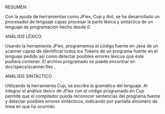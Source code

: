RESUMEN

Con la ayuda de herramientas como JFlex, Cup y Ant, se ha desarrollado un procesador de lenguaje capaz procesar la parte léxica y sintáctica de un lenguaje de programación hecho desde 0.

ANÁLISIS LÉXICO

Usando la herramienta JFlex, programamos el código fuente en Java de un scanner capaz de identificar todos los Tokens de un programa fuente en el lenguaje pedido así como detectar posibles errores léxicos que éste pudiera contener. El archivo programado se puede encontrar en doc/specs/scanner.flex . 

ANÁLISIS SINTÁCTICO

Utilizando la herramienta Cup, se escribe la gramática del lenguaje. Al integrar el análisis léxico de JFlex con el código programado en Cup permite que el compilador pueda reconocer sentencias del programa fuente y detectar posibles errores sintácticos, indicando por pantalla elnúmero de línea en que ha ocurrido.

